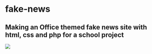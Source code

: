 # fake-news

## Making an Office themed fake news site with html, css and php for a school project

![](https://media.giphy.com/media/9FW5ShdnPyKd6eCwiA/giphy.gif)


